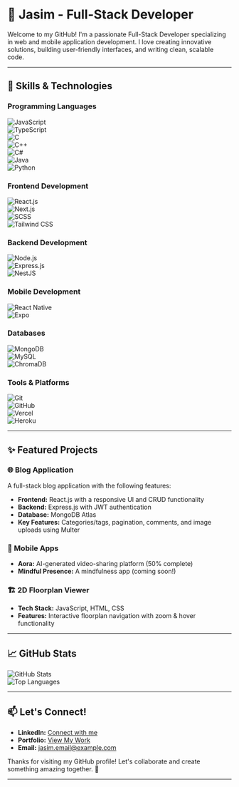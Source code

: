 # 🌟 Jasim - Full-Stack Developer  

Welcome to my GitHub! I'm a passionate Full-Stack Developer specializing in web and mobile application development. I love creating innovative solutions, building user-friendly interfaces, and writing clean, scalable code.  

---

## 🚀 Skills & Technologies  

### Programming Languages  
![JavaScript](https://img.shields.io/badge/JavaScript-F7DF1E?style=for-the-badge&logo=javascript&logoColor=black)  
![TypeScript](https://img.shields.io/badge/TypeScript-007ACC?style=for-the-badge&logo=typescript&logoColor=white)  
![C](https://img.shields.io/badge/C-A8B9CC?style=for-the-badge&logo=c&logoColor=black)  
![C++](https://img.shields.io/badge/C++-00599C?style=for-the-badge&logo=cplusplus&logoColor=white)  
![C#](https://img.shields.io/badge/C%23-239120?style=for-the-badge&logo=csharp&logoColor=white)  
![Java](https://img.shields.io/badge/Java-007396?style=for-the-badge&logo=java&logoColor=white)  
![Python](https://img.shields.io/badge/Python-3776AB?style=for-the-badge&logo=python&logoColor=white)  

### Frontend Development  
![React.js](https://img.shields.io/badge/React-61DAFB?style=for-the-badge&logo=react&logoColor=black)  
![Next.js](https://img.shields.io/badge/Next.js-000000?style=for-the-badge&logo=nextdotjs&logoColor=white)  
![SCSS](https://img.shields.io/badge/SCSS-CC6699?style=for-the-badge&logo=sass&logoColor=white)  
![Tailwind CSS](https://img.shields.io/badge/TailwindCSS-38B2AC?style=for-the-badge&logo=tailwind-css&logoColor=white)  

### Backend Development  
![Node.js](https://img.shields.io/badge/Node.js-339933?style=for-the-badge&logo=nodedotjs&logoColor=white)  
![Express.js](https://img.shields.io/badge/Express.js-000000?style=for-the-badge&logo=express&logoColor=white)  
![NestJS](https://img.shields.io/badge/NestJS-E0234E?style=for-the-badge&logo=nestjs&logoColor=white)  

### Mobile Development  
![React Native](https://img.shields.io/badge/React_Native-61DAFB?style=for-the-badge&logo=react&logoColor=black)  
![Expo](https://img.shields.io/badge/Expo-000020?style=for-the-badge&logo=expo&logoColor=white)  

### Databases  
![MongoDB](https://img.shields.io/badge/MongoDB-47A248?style=for-the-badge&logo=mongodb&logoColor=white)  
![MySQL](https://img.shields.io/badge/MySQL-4479A1?style=for-the-badge&logo=mysql&logoColor=white)  
![ChromaDB](https://img.shields.io/badge/ChromaDB-1E90FF?style=for-the-badge&logo=data:image/svg+xml;base64,PHN2ZyBmaWxsPSIjZmZmZmZmIiB4bWxucz0iaHR0cDovL3d3dy53My5vcmcvMjAwMC9zdmciIHdpZHRoPSIxNiIgaGVpZ2h0PSIxNiIgdmlld0JveD0iMCAwIDE2IDE2Ij48cGF0aCBkPSJNOC43MTUgNmwtLjY3NS42NzVMNS45MyA1LjU2NSAzLjU1IDguMDQgMS4xNzUgNS42NS41IDYuODM1TDIuODc1IDlsLjc3NS0uNzcyTDUuMjUuNTZMOC43IDMuMzQ1IDEyLjAyLjU3bC43NzQuNzcyTDExLjEyNSA2IDEzLjUgOC4zNTUgbC0uNjc0LjY3NUw4LjcxNSA2em0wIDEuNDJMMTAuMDUgOEw4IDlmMi4wNSAxLjA1LS4xMDUtMi0xLjA1eiIvPjwvc3ZnPg==&logoColor=white)


### Tools & Platforms  
![Git](https://img.shields.io/badge/Git-F05032?style=for-the-badge&logo=git&logoColor=white)  
![GitHub](https://img.shields.io/badge/GitHub-181717?style=for-the-badge&logo=github&logoColor=white)  
![Vercel](https://img.shields.io/badge/Vercel-000000?style=for-the-badge&logo=vercel&logoColor=white)  
![Heroku](https://img.shields.io/badge/Heroku-430098?style=for-the-badge&logo=heroku&logoColor=white)  

---

## ✨ Featured Projects  

### 🌐 Blog Application  
A full-stack blog application with the following features:  
- **Frontend:** React.js with a responsive UI and CRUD functionality  
- **Backend:** Express.js with JWT authentication  
- **Database:** MongoDB Atlas  
- **Key Features:** Categories/tags, pagination, comments, and image uploads using Multer  

### 📱 Mobile Apps  
- **Aora:** AI-generated video-sharing platform (50% complete)  
- **Mindful Presence:** A mindfulness app (coming soon!)  

### 🏗️ 2D Floorplan Viewer  
- **Tech Stack:** JavaScript, HTML, CSS  
- **Features:** Interactive floorplan navigation with zoom & hover functionality  

---

## 📈 GitHub Stats  

![GitHub Stats](https://github-readme-stats.vercel.app/api?username=Jasim-BinUmar&show_icons=true&theme=radical)  
![Top Languages](https://github-readme-stats.vercel.app/api/top-langs/?username=Jasim-BinUmar&layout=compact&theme=radical)  

---

## 📫 Let's Connect!  

- **LinkedIn:** [Connect with me](https://www.linkedin.com/in/jasim-umar-9a034a253/)  
- **Portfolio:** [View My Work](https://github.com/Jasim-BinUmar/)  
- **Email:** [jasim.email@example.com](mailto:jasimbinumar@gmail.com)  

Thanks for visiting my GitHub profile! Let's collaborate and create something amazing together. 🚀  

---
